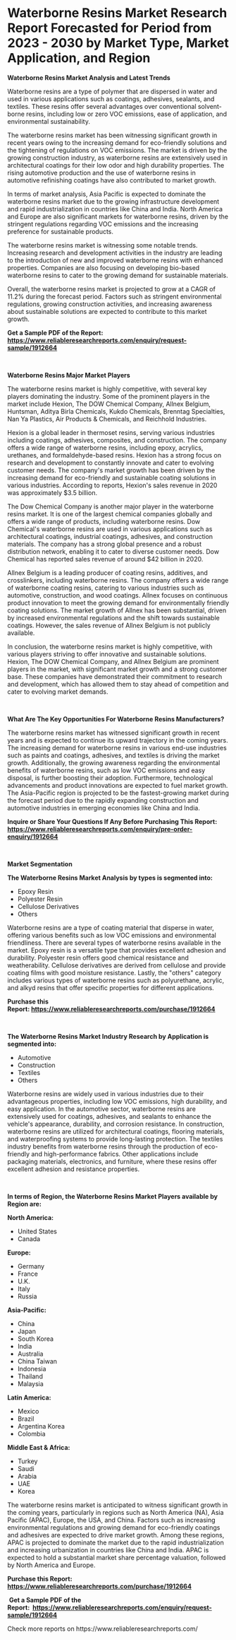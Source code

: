 <p><h1>Waterborne Resins Market Research Report Forecasted for Period from 2023 -  2030 by Market Type, Market Application, and Region</h1></p><p><strong>Waterborne Resins Market Analysis and Latest Trends</strong></p>
<p><p>Waterborne resins are a type of polymer that are dispersed in water and used in various applications such as coatings, adhesives, sealants, and textiles. These resins offer several advantages over conventional solvent-borne resins, including low or zero VOC emissions, ease of application, and environmental sustainability.</p><p>The waterborne resins market has been witnessing significant growth in recent years owing to the increasing demand for eco-friendly solutions and the tightening of regulations on VOC emissions. The market is driven by the growing construction industry, as waterborne resins are extensively used in architectural coatings for their low odor and high durability properties. The rising automotive production and the use of waterborne resins in automotive refinishing coatings have also contributed to market growth.</p><p>In terms of market analysis, Asia Pacific is expected to dominate the waterborne resins market due to the growing infrastructure development and rapid industrialization in countries like China and India. North America and Europe are also significant markets for waterborne resins, driven by the stringent regulations regarding VOC emissions and the increasing preference for sustainable products.</p><p>The waterborne resins market is witnessing some notable trends. Increasing research and development activities in the industry are leading to the introduction of new and improved waterborne resins with enhanced properties. Companies are also focusing on developing bio-based waterborne resins to cater to the growing demand for sustainable materials.</p><p>Overall, the waterborne resins market is projected to grow at a CAGR of 11.2% during the forecast period. Factors such as stringent environmental regulations, growing construction activities, and increasing awareness about sustainable solutions are expected to contribute to this market growth.</p></p>
<p><strong>Get a Sample PDF of the Report:&nbsp; <a href="https://www.reliableresearchreports.com/enquiry/request-sample/1912664">https://www.reliableresearchreports.com/enquiry/request-sample/1912664</a></strong></p>
<p>&nbsp;</p>
<p><strong>Waterborne Resins Major Market Players</strong></p>
<p><p>The waterborne resins market is highly competitive, with several key players dominating the industry. Some of the prominent players in the market include Hexion, The DOW Chemical Company, Allnex Belgium, Huntsman, Aditya Birla Chemicals, Kukdo Chemicals, Brenntag Specialties, Nan Ya Plastics, Air Products & Chemicals, and Reichhold Industries.</p><p>Hexion is a global leader in thermoset resins, serving various industries including coatings, adhesives, composites, and construction. The company offers a wide range of waterborne resins, including epoxy, acrylics, urethanes, and formaldehyde-based resins. Hexion has a strong focus on research and development to constantly innovate and cater to evolving customer needs. The company's market growth has been driven by the increasing demand for eco-friendly and sustainable coating solutions in various industries. According to reports, Hexion's sales revenue in 2020 was approximately $3.5 billion.</p><p>The Dow Chemical Company is another major player in the waterborne resins market. It is one of the largest chemical companies globally and offers a wide range of products, including waterborne resins. Dow Chemical's waterborne resins are used in various applications such as architectural coatings, industrial coatings, adhesives, and construction materials. The company has a strong global presence and a robust distribution network, enabling it to cater to diverse customer needs. Dow Chemical has reported sales revenue of around $42 billion in 2020.</p><p>Allnex Belgium is a leading producer of coating resins, additives, and crosslinkers, including waterborne resins. The company offers a wide range of waterborne coating resins, catering to various industries such as automotive, construction, and wood coatings. Allnex focuses on continuous product innovation to meet the growing demand for environmentally friendly coating solutions. The market growth of Allnex has been substantial, driven by increased environmental regulations and the shift towards sustainable coatings. However, the sales revenue of Allnex Belgium is not publicly available.</p><p>In conclusion, the waterborne resins market is highly competitive, with various players striving to offer innovative and sustainable solutions. Hexion, The DOW Chemical Company, and Allnex Belgium are prominent players in the market, with significant market growth and a strong customer base. These companies have demonstrated their commitment to research and development, which has allowed them to stay ahead of competition and cater to evolving market demands.</p></p>
<p>&nbsp;</p>
<p><strong>What Are The Key Opportunities For Waterborne Resins Manufacturers?</strong></p>
<p><p>The waterborne resins market has witnessed significant growth in recent years and is expected to continue its upward trajectory in the coming years. The increasing demand for waterborne resins in various end-use industries such as paints and coatings, adhesives, and textiles is driving the market growth. Additionally, the growing awareness regarding the environmental benefits of waterborne resins, such as low VOC emissions and easy disposal, is further boosting their adoption. Furthermore, technological advancements and product innovations are expected to fuel market growth. The Asia-Pacific region is projected to be the fastest-growing market during the forecast period due to the rapidly expanding construction and automotive industries in emerging economies like China and India.</p></p>
<p><strong>Inquire or Share Your Questions If Any Before Purchasing This Report: <a href="https://www.reliableresearchreports.com/enquiry/pre-order-enquiry/1912664">https://www.reliableresearchreports.com/enquiry/pre-order-enquiry/1912664</a></strong></p>
<p>&nbsp;</p>
<p><strong>Market Segmentation</strong></p>
<p><strong>The Waterborne Resins Market Analysis by types is segmented into:</strong></p>
<p><ul><li>Epoxy Resin</li><li>Polyester Resin</li><li>Cellulose Derivatives</li><li>Others</li></ul></p>
<p><p>Waterborne resins are a type of coating material that disperse in water, offering various benefits such as low VOC emissions and environmental friendliness. There are several types of waterborne resins available in the market. Epoxy resin is a versatile type that provides excellent adhesion and durability. Polyester resin offers good chemical resistance and weatherability. Cellulose derivatives are derived from cellulose and provide coating films with good moisture resistance. Lastly, the "others" category includes various types of waterborne resins such as polyurethane, acrylic, and alkyd resins that offer specific properties for different applications.</p></p>
<p><strong>Purchase this Report:&nbsp;<a href="https://www.reliableresearchreports.com/purchase/1912664">https://www.reliableresearchreports.com/purchase/1912664</a></strong></p>
<p>&nbsp;</p>
<p><strong>The Waterborne Resins Market Industry Research by Application is segmented into:</strong></p>
<p><ul><li>Automotive</li><li>Construction</li><li>Textiles</li><li>Others</li></ul></p>
<p><p>Waterborne resins are widely used in various industries due to their advantageous properties, including low VOC emissions, high durability, and easy application. In the automotive sector, waterborne resins are extensively used for coatings, adhesives, and sealants to enhance the vehicle's appearance, durability, and corrosion resistance. In construction, waterborne resins are utilized for architectural coatings, flooring materials, and waterproofing systems to provide long-lasting protection. The textiles industry benefits from waterborne resins through the production of eco-friendly and high-performance fabrics. Other applications include packaging materials, electronics, and furniture, where these resins offer excellent adhesion and resistance properties.</p></p>
<p>&nbsp;</p>
<p><strong>In terms of Region, the Waterborne Resins Market Players available by Region are:</strong></p>
<p>
    <p> <strong> North America: </strong>
        <ul>
            <li>United States</li>
            <li>Canada</li>
        </ul>
        </p> 
    <p> <strong> Europe: </strong>
        <ul>
            <li>Germany</li>
            <li>France</li>
            <li>U.K.</li>
            <li>Italy</li>
            <li>Russia</li>
        </ul>
        </p> 
    <p> <strong> Asia-Pacific: </strong>
        <ul>
            <li>China</li>
            <li>Japan</li>
            <li>South Korea</li>
            <li>India</li>
            <li>Australia</li>
            <li>China Taiwan</li>
            <li>Indonesia</li>
            <li>Thailand</li>
            <li>Malaysia</li>
        </ul>
        </p> 
    <p> <strong> Latin America: </strong>
        <ul>
            <li>Mexico</li>
            <li>Brazil</li>
            <li>Argentina Korea</li>
            <li>Colombia</li>
        </ul>
        </p> 
    <p> <strong> Middle East & Africa: </strong>
        <ul>
            <li>Turkey</li>
            <li>Saudi</li>
            <li>Arabia</li>
            <li>UAE</li>
            <li>Korea</li>
        </ul>
    </p>
    </p>
<p><p>The waterborne resins market is anticipated to witness significant growth in the coming years, particularly in regions such as North America (NA), Asia Pacific (APAC), Europe, the USA, and China. Factors such as increasing environmental regulations and growing demand for eco-friendly coatings and adhesives are expected to drive market growth. Among these regions, APAC is projected to dominate the market due to the rapid industrialization and increasing urbanization in countries like China and India. APAC is expected to hold a substantial market share percentage valuation, followed by North America and Europe.</p></p>
<p><strong>Purchase this Report: <a href="https://www.reliableresearchreports.com/purchase/1912664">https://www.reliableresearchreports.com/purchase/1912664</a></strong></p>
<p>&nbsp;<strong>Get a Sample PDF of the Report:&nbsp;&nbsp;<a href="https://www.reliableresearchreports.com/enquiry/request-sample/1912664">https://www.reliableresearchreports.com/enquiry/request-sample/1912664</a></strong></p>
<p><strong></strong></p>
<p>Check more reports on https://www.reliableresearchreports.com/</p>